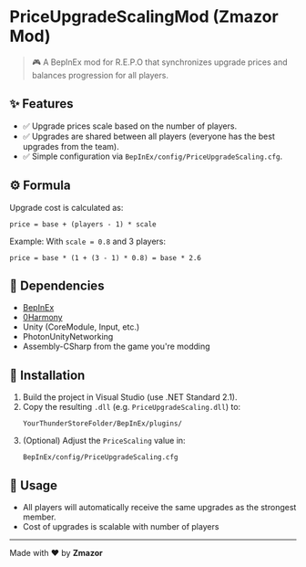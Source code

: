 
# PriceUpgradeScalingMod (Zmazor Mod)

> 🎮 A BepInEx mod for R.E.P.O that synchronizes upgrade prices and balances progression for all players.

## ✨ Features

- ✅ Upgrade prices scale based on the number of players.
- ✅ Upgrades are shared between all players (everyone has the best upgrades from the team).
- ✅ Simple configuration via `BepInEx/config/PriceUpgradeScaling.cfg`.

## ⚙️ Formula

Upgrade cost is calculated as:

```
price = base + (players - 1) * scale
```

Example: With `scale = 0.8` and 3 players:
```
price = base * (1 + (3 - 1) * 0.8) = base * 2.6
```

## 🧩 Dependencies

- [BepInEx](https://github.com/BepInEx/BepInEx)
- [0Harmony](https://github.com/pardeike/Harmony)
- Unity (CoreModule, Input, etc.)
- PhotonUnityNetworking
- Assembly-CSharp from the game you're modding

## 🔧 Installation

1. Build the project in Visual Studio (use .NET Standard 2.1).
2. Copy the resulting `.dll` (e.g. `PriceUpgradeScaling.dll`) to:
   ```
   YourThunderStoreFolder/BepInEx/plugins/
   ```
3. (Optional) Adjust the `PriceScaling` value in:
   ```
   BepInEx/config/PriceUpgradeScaling.cfg
   ```

## 🧪 Usage
- All players will automatically receive the same upgrades as the strongest member.
- Cost of upgrades is scalable with number of players

---

Made with ❤️ by **Zmazor**

